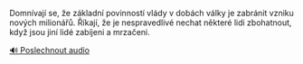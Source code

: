 
Domnívají se, že základní povinností vlády v dobách války je zabránit vzniku nových milionářů. Říkají, že je nespravedlivé nechat některé lidi zbohatnout, když jsou jiní lidé zabíjeni a mrzačeni.

[🔊 Poslechnout audio](/data/7-paragraphs/audio/chapter_164/para_002-Domnvaj-se-e-zkladn-povinnost-vldy-v-dobc.mp3)
